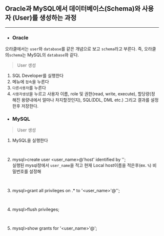 ## **Oracle과 MySQL에서 데이터베이스(Schema)와 사용자 (User)를 생성하는 과정**
----
- ### Oracle <br />
오라클에서는 `user`와 `database`를 같은 개념으로 보고 `schema`라고 부른다. 즉, 오라클의`schema`는 MySQL의 `database`와 같다.

> User 생성<br />

1. SQL Developer를 실행한다
2. 메뉴에 `접속`을 누른다
3. `다른사용자`를 누른다
4. `사용자생성`을 누르고 사용자 이름, role 및 권한(read, write, execute), 할당량(정해진 용량내에서 얼마나 차지할것인지), SQL(DDL, DML etc.) 그리고 결과를 설정한후 저장한다.

- ### MySQL  <br />

> User 생성 <br />

1. MySQL을 실행한다
<br />

2. mysql>create user <user_name>@'host' identified by '<password>';<br />
실행된 mysql창에서 `user_name`을 적고 현재 Local host이름을 적은후(ex. `%`) 비밀번호를 설정해   
<br /> 

3. mysql>grant all privileges on <db>.* to '<user_name>'@'<host>';<br />
  
 
<br />

4. mysql>flush privileges;<br />

<br />

5. mysql>show grants for '<user_name>'@'<host>;<br />

<br />

